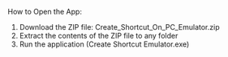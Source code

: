 How to Open the App:

1. Download the ZIP file: Create_Shortcut_On_PC_Emulator.zip
2. Extract the contents of the ZIP file to any folder
3. Run the application (Create Shortcut Emulator.exe)
